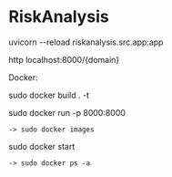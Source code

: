 # RiskAnalysis

uvicorn --reload riskanalysis.src.app:app

http localhost:8000/{domain}

Docker:

  sudo docker build . -t <tag>
  
  sudo docker run -p 8000:8000 <image-id>
  
    -> sudo docker images
  
  sudo docker start <container-id>
  
    -> sudo docker ps -a
